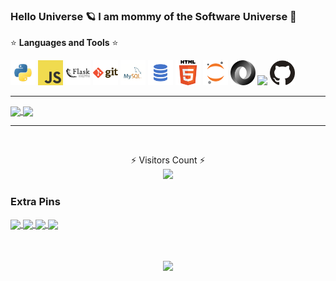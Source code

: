 ### Hello Universe 🪐 I am mommy of the Software Universe 💫

<!--
**caglagurcer/caglagurcer** is a ✨ _special_ ✨ repository because its `README.md` (this file) appears on your GitHub profile.

Here are some ideas to get you started:

- 🔭 I’m currently working on ...
- 🌱 I’m currently learning ...
- 👯 I’m looking to collaborate on ...
- 🤔 I’m looking for help with ...
- 💬 Ask me about ...
- 📫 How to reach me: ...
- 😄 Pronouns: ...
- ⚡ Fun fact: ...
-->
⭐️ **Languages and Tools** ⭐️

<code><img height="40" src="https://raw.githubusercontent.com/github/explore/80688e429a7d4ef2fca1e82350fe8e3517d3494d/topics/python/python.png"></code>
<code><img height="40" src="https://raw.githubusercontent.com/github/explore/80688e429a7d4ef2fca1e82350fe8e3517d3494d/topics/javascript/javascript.png"></code>
<code><img height="40" src="https://raw.githubusercontent.com/github/explore/80688e429a7d4ef2fca1e82350fe8e3517d3494d/topics/flask/flask.png"></code>
<code><img height="40" src="https://raw.githubusercontent.com/github/explore/80688e429a7d4ef2fca1e82350fe8e3517d3494d/topics/git/git.png"></code>
<code><img height="40" src="https://raw.githubusercontent.com/github/explore/80688e429a7d4ef2fca1e82350fe8e3517d3494d/topics/mysql/mysql.png"></code>
<code><img height="40" src="https://raw.githubusercontent.com/github/explore/80688e429a7d4ef2fca1e82350fe8e3517d3494d/topics/sql/sql.png"></code>
<code><img height="40" src="https://raw.githubusercontent.com/github/explore/80688e429a7d4ef2fca1e82350fe8e3517d3494d/topics/html/html.png"></code>
<code><img height="40" src="https://raw.githubusercontent.com/github/explore/80688e429a7d4ef2fca1e82350fe8e3517d3494d/topics/jupyter-notebook/jupyter-notebook.png"></code>
<code><img height="40" src="https://raw.githubusercontent.com/github/explore/80688e429a7d4ef2fca1e82350fe8e3517d3494d/topics/json/json.png"></code>
<code><img height="40" src="https://img.stackshare.io/service/3116/LJ_Gsz28_400x400.png"></code>
<code><img height="40" src="https://raw.githubusercontent.com/github/explore/89bdd9644f44d1b12180fd512b95574fe4c54617/topics/github-api/github-api.png"></code>


<hr/>

<a href="https://github.com/caglagurcer">
  <img align="center" src="https://github-readme-stats.vercel.app/api?username=caglagurcer&theme=ocean_dark&show_icons=true" />
</a>

<a href="https://github.com/caglagurcer">
  <img align="center" src="https://github-readme-stats.vercel.app/api/top-langs/?username=caglagurcer&theme=ocean_dark&hide=jupyter%20notebook" />
</a>
<hr />
<br>

<p align="center"> 
  ⚡️ Visitors Count ⚡️<br>
  <img src="https://profile-counter.glitch.me/caglagurcer/count.svg" />
</p>

<h3> Extra Pins </h3>

<a href="https://github.com/caglagurcer/Flask-Portfolio">
  <img align="center" src="https://github-readme-stats.vercel.app/api/pin/?username=caglagurcer&repo=Flask-Portfolio&theme=radical" />
</a>

<a href="https://github.com/caglagurcer/Django-Blog-App">
  <img align="center" src="https://github-readme-stats.vercel.app/api/pin/?username=caglagurcer&repo=Django-Blog-App&theme=radical" />
</a>

<a href="https://github.com/caglagurcer/NYT-best-sellers-scraping">
  <img align="center" src="https://github-readme-stats.vercel.app/api/pin/?username=caglagurcer&repo=NYT-best-sellers-scraping&theme=radical" />
</a>

<a href="https://github.com/caglagurcer/Github-Rest-Api">
  <img align="center" src="https://github-readme-stats.vercel.app/api/pin/?username=caglagurcer&repo=Github-Rest-Api&theme=radical" />
</a>
<br><br><br>

<p align="center">
  <a href="https://www.codewars.com/users/caglagurcer" target="_blank">
    <img align="center" src="https://www.codewars.com/users/caglagurcer/badges/large" />
  </a>
</p>
